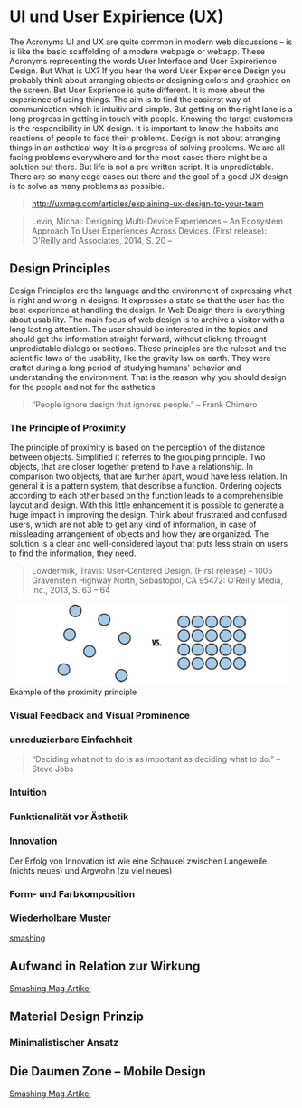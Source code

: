 # UI und User Expirience (UX)

The Acronyms UI and UX are quite common in modern web discussions – is is like the basic scaffolding of a modern webpage or webapp. These Acronyms representing the words User Interface and User Expirerience Design. But What is UX? If you hear the word User Experience Design you probably think about arranging objects or designing colors and graphics on the screen. But User Exprience is quite different. It is more about the experience of using things. The aim is to find the easierst way of communication which is intuitiv and simple. But getting on the right lane is a long progress in getting in touch with people. Knowing the target customers is the responsibility in UX design. It is important to know the habbits and reactions of people to face their problems. Design is not about arranging things in an asthetical way. It is a progress of solving problems. We are all facing problems everywhere and for the most cases there might be a solution out there. But life is not a pre written script. It is unpredictable. There are so many edge cases out there and the goal of a good UX design is to solve as many problems as possible.

> http://uxmag.com/articles/explaining-ux-design-to-your-team

> Levin, Michal: Designing Multi-Device Experiences – An Ecosystem Approach To User Experiences Across Devices. (First release): O'Reilly and Associates, 2014, S. 20 – 


## Design Principles

Design Principles are the language and the environment of expressing what is right and wrong in designs. It expresses a state so that the user has the best experience at handling the design. In Web Design there is everything about usability. The main focus of web design is to archive a visitor with a long lasting attention. The user should be interested in the topics and should get the information straight forward, without clicking throught unpredictable dialogs or sections. These principles are the ruleset and the scientific laws of the usability, like the gravity law on earth. They were craftet during a long period of studying humans' behavior and understanding the environment. That is the reason why you should design for the people and not for the asthetics.

> “People ignore design that ignores people.”
> – Frank Chimero

### The Principle of Proximity

The principle of proximity is based on the perception of the distance between objects. Simplified it referres to the grouping principle. Two objects, that are closer together pretend to have a relationship. In comparison two objects, that are further apart, would have less relation. In general it is a pattern system, that describse a function. Ordering objects according to each other based on the function leads to a comprehensible layout and design. With this little enhancement it is possible to generate a huge impact in improving the design. Think about frustrated and confused users, which are not able to get any kind of information, in case of missleading arrangement of objects and how they are organized. The solution is a clear and well-considered layout that puts less strain on users to find the information, they need.

> Lowdermilk, Travis: User-Centered Design. (First release) – 1005 Gravenstein Highway North, Sebastopol, CA 95472: O’Reilly Media, Inc., 2013, S. 63 – 64


![](../../images/figure-1-1_example_of_the_proximity_principle.png)
Example of the proximity principle




### Visual Feedback and Visual Prominence



### unreduzierbare Einfachheit
> “Deciding what not to do is as important as deciding what to do.”
> – Steve Jobs

### Intuition

### Funktionalität vor Ästhetik

### Innovation
Der Erfolg von Innovation ist wie eine Schaukel zwischen Langeweile (nichts neues) und Argwohn (zu viel neues)

### Form- und Farbkomposition

### Wiederholbare Muster

[smashing](https://www.smashingmagazine.com/2015/12/design-principles-to-evaluate-your-product/)




## Aufwand in Relation zur Wirkung
[Smashing Mag Artikel](https://www.smashingmagazine.com/2016/10/giving-your-product-a-soul/)

## Material Design Prinzip

### Minimalistischer Ansatz

## Die Daumen Zone – Mobile Design
[Smashing Mag Artikel](https://www.smashingmagazine.com/2016/09/the-thumb-zone-designing-for-mobile-users/)

